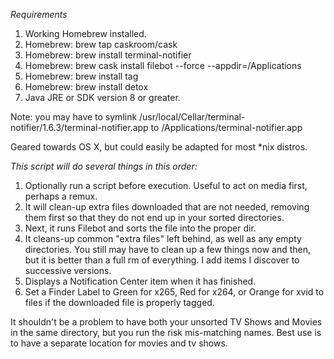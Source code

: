 *Requirements*

1. Working Homebrew installed.
2. Homebrew: brew tap caskroom/cask
3. Homebrew: brew install terminal-notifier
4. Homebrew: brew cask install filebot --force --appdir=/Applications
5. Homebrew: brew install tag
6. Homebrew: brew install detox
7. Java JRE or SDK version 8 or greater.

Note: you may have to symlink /usr/local/Cellar/terminal-notifier/1.6.3/terminal-notifier.app
to /Applications/terminal-notifier.app

Geared towards OS X, but could easily be adapted for most *nix distros.

*This script will do several things in this order:*

1. Optionally run a script before execution. Useful to act on media first, perhaps a remux.
2. It will clean-up extra files downloaded that are not needed, removing them first so
that they do not end up in your sorted directories.
3. Next, it runs Filebot and sorts the file into the proper dir.
4. It cleans-up common "extra files" left behind, as well as any empty directories. You
still may have to clean up a few things now and then, but it is better than a full rm of
everything. I add items I discover to successive versions.
5. Displays a Notification Center item when it has finished.
6. Set a Finder Label to Green for x265, Red for x264, or Orange for xvid to files if the
downloaded file is properly tagged.

It shouldn't be a problem to have both your unsorted TV Shows and Movies in the same
directory, but you run the risk mis-matching names. Best use is to have a separate location
for movies and tv shows.
